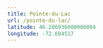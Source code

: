 ```yaml
---
title: Pointe-du-Lac
url: /pointe-du-lac/
latitude: 46.286936000000004
longitude: -72.684517
---
```

